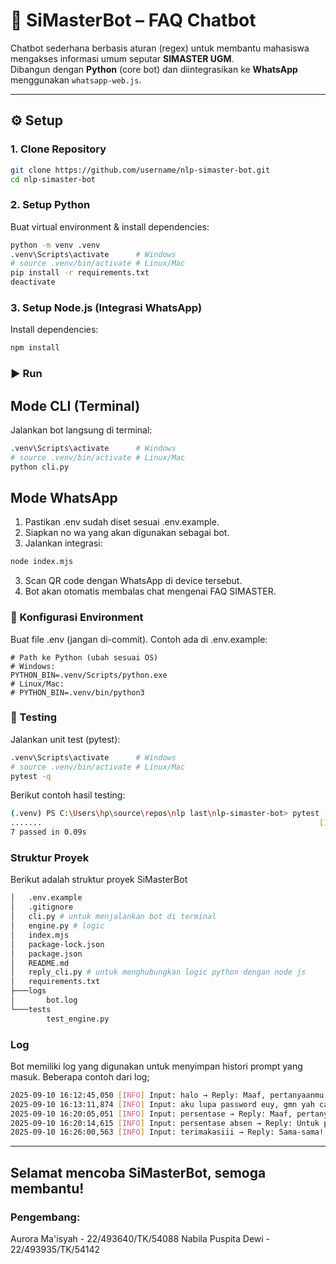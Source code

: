 # 🤖 SiMasterBot – FAQ Chatbot

Chatbot sederhana berbasis aturan (regex) untuk membantu mahasiswa mengakses informasi umum seputar **SIMASTER UGM**.  
Dibangun dengan **Python** (core bot) dan diintegrasikan ke **WhatsApp** menggunakan `whatsapp-web.js`.

---

## ⚙️ Setup

### 1. Clone Repository
```bash
git clone https://github.com/username/nlp-simaster-bot.git
cd nlp-simaster-bot
```

### 2. Setup Python
Buat virtual environment & install dependencies:
```bash
python -m venv .venv
.venv\Scripts\activate      # Windows
# source .venv/bin/activate # Linux/Mac
pip install -r requirements.txt
deactivate
```

### 3. Setup Node.js (Integrasi WhatsApp)
Install dependencies:
```bash
npm install
```

### ▶️ Run
## Mode CLI (Terminal)
Jalankan bot langsung di terminal:
```bash
.venv\Scripts\activate      # Windows
# source .venv/bin/activate # Linux/Mac
python cli.py
```

## Mode WhatsApp
1. Pastikan .env sudah diset sesuai .env.example.
2. Siapkan no wa yang akan digunakan sebagai bot.
3. Jalankan integrasi:
```bash
node index.mjs
```
3. Scan QR code dengan WhatsApp di device tersebut.
4. Bot akan otomatis membalas chat mengenai FAQ SIMASTER.

### 🔑 Konfigurasi Environment
Buat file .env (jangan di-commit). Contoh ada di .env.example:
```env
# Path ke Python (ubah sesuai OS)
# Windows:
PYTHON_BIN=.venv/Scripts/python.exe
# Linux/Mac:
# PYTHON_BIN=.venv/bin/python3
```

### 🧪 Testing
Jalankan unit test (pytest):
```bash
.venv\Scripts\activate      # Windows
# source .venv/bin/activate # Linux/Mac
pytest -q
```
Berikut contoh hasil testing:
```bash
(.venv) PS C:\Users\hp\source\repos\nlp last\nlp-simaster-bot> pytest -q
.......                                                              [100%]
7 passed in 0.09s
```

### Struktur Proyek
Berikut adalah struktur proyek SiMasterBot
```bash
│   .env.example
│   .gitignore
│   cli.py # untuk menjalankan bot di terminal
│   engine.py # logic
│   index.mjs
│   package-lock.json
│   package.json
│   README.md
│   reply_cli.py # untuk menghubungkan logic python dengan node js
│   requirements.txt
├───logs
│       bot.log
└───tests
        test_engine.py
```

### Log
Bot memiliki log yang digunakan untuk menyimpan histori prompt yang masuk. Beberapa contoh dari log;
```bash
2025-09-10 16:12:45,050 [INFO] Input: halo → Reply: Maaf, pertanyaanmu belum ada di FAQ. Cek portal Simaster atau hubungi admin.
2025-09-10 16:13:11,874 [INFO] Input: aku lupa password euy, gmn yah cara gantinya → Reply: Jika lupa password, tekan tombol 'Lupa Kata Sandi' di login page SIMASTER, lalu cek email mahasiswa.
2025-09-10 16:20:05,051 [INFO] Input: persentase → Reply: Maaf, pertanyaanmu belum ada di FAQ. Cek portal Simaster atau hubungi admin.
2025-09-10 16:20:14,615 [INFO] Input: persentase absen → Reply: Untuk presensi, pilih menu Perkuliahan → Presensi → scan QR code di kelas. Aktifkan GPS. Jika gagal, gunakan menu Klaim Presensi.
2025-09-10 16:26:00,563 [INFO] Input: terimakasiii → Reply: Sama-sama! Semoga membantu ya. 👍
```

---

## Selamat mencoba SiMasterBot, semoga membantu!

### Pengembang: 
Aurora Ma'isyah - 22/493640/TK/54088
Nabila Puspita Dewi - 22/493935/TK/54142



